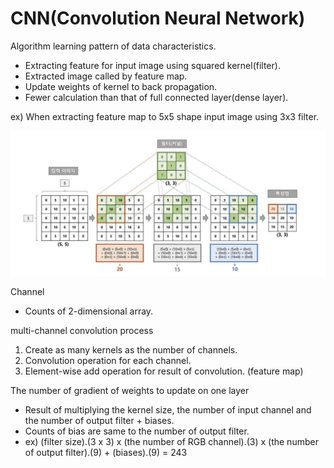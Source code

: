 # CNN(Convolution Neural Network)
Algorithm learning pattern of data characteristics.
 - Extracting feature for input image using squared kernel(filter).
 - Extracted image called by feature map.
 - Update weights of kernel to back propagation.
 - Fewer calculation than that of full connected layer(dense layer).

ex) When extracting feature map to 5x5 shape input image using 3x3 filter.

![convolution example img](https://github.com/mKangSH/real-time-mosaic-program/blob/main/2022-1/data/Convolution%20example.JPG)

Channel
 - Counts of 2-dimensional array.

multi-channel convolution process
 1. Create as many kernels as the number of channels.
 2. Convolution operation for each channel.
 3. Element-wise add operation for result of convolution. (feature map)

The number of gradient of weights to update on one layer
 - Result of multiplying the kernel size, the number of input channel and the number of output filter + biases.
 - Counts of bias are same to the number of output filter.
 - ex) (filter size).(3 x 3) x (the number of RGB channel).(3) x (the number of output filter).(9) + (biases).(9) = 243 

